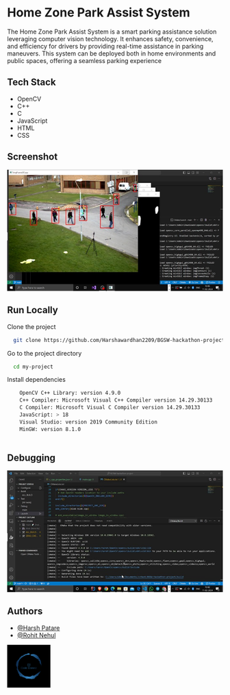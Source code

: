 
# Home Zone Park Assist System

The Home Zone Park Assist System is a smart parking assistance solution leveraging computer vision technology. It enhances safety, convenience, and efficiency for drivers by providing real-time assistance in parking maneuvers. This system can be deployed both in home environments and public spaces, offering a seamless parking experience


## Tech Stack

- OpenCV
- C++
- C
- JavaScript
- HTML
- CSS

## Screenshot

![Project Screenshot](output.jpg)


## Run Locally

Clone the project

```bash
  git clone https://github.com/Harshawardhan2209/BGSW-hackathon-project-Home-Zone-Park-Assist
```

Go to the project directory

```bash
  cd my-project
```

Install dependencies

```bash
    OpenCV C++ Library: version 4.9.0
    C++ Compiler: Microsoft Visual C++ Compiler version 14.29.30133
    C Compiler: Microsoft Visual C Compiler version 14.29.30133
    JavaScript: > 18
    Visual Studio: version 2019 Community Edition
    MinGW: version 8.1.0
  
```

## Debugging
![Project Screenshot](debugging.jpg)



## Authors

- [@Harsh Patare](https://www.github.com/Harshawardhan2209)
- [@Rohit Nehul](https://github.com/rohit04nehul)

<img src="logo.png" alt="logo" style="width:20%;">
